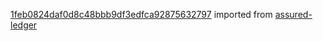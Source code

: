 [1feb0824daf0d8c48bbb9df3edfca92875632797](https://github.com/insolar/assured-ledger/commit/1feb0824daf0d8c48bbb9df3edfca92875632797) imported from [assured-ledger](https://github.com/insolar/assured-ledger)

